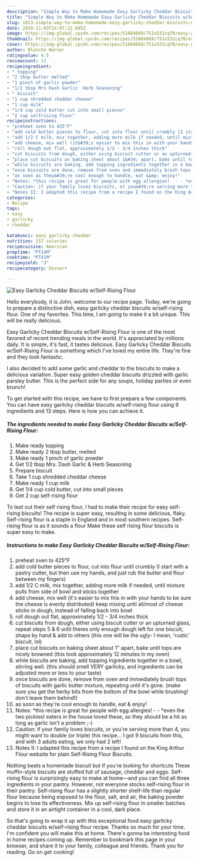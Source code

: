 ```yaml
---
description: "Simple Way to Make Homemade Easy Garlicky Cheddar Biscuits w/Self-Rising Flour"
title: "Simple Way to Make Homemade Easy Garlicky Cheddar Biscuits w/Self-Rising Flour"
slug: 1813-simple-way-to-make-homemade-easy-garlicky-cheddar-biscuits-w-self-rising-flour
date: 2020-11-03T14:07:22.605Z
image: https://img-global.cpcdn.com/recipes/51084669/751x532cq70/easy-garlicky-cheddar-biscuits-wself-rising-flour-recipe-main-photo.jpg
thumbnail: https://img-global.cpcdn.com/recipes/51084669/751x532cq70/easy-garlicky-cheddar-biscuits-wself-rising-flour-recipe-main-photo.jpg
cover: https://img-global.cpcdn.com/recipes/51084669/751x532cq70/easy-garlicky-cheddar-biscuits-wself-rising-flour-recipe-main-photo.jpg
author: Blanche Warner
ratingvalue: 4.5
reviewcount: 12
recipeingredient:
- " topping"
- "2 tbsp butter melted"
- "1 pinch of garlic powder"
- "1/2 tbsp Mrs Dash Garlic  Herb Seasoning"
- " biscuit"
- "1 cup shredded cheddar cheese"
- "1 cup milk"
- "1/4 cup cold butter cut into small pieces"
- "2 cup selfrising flour"
recipeinstructions:
- "preheat oven to 425°F"
- "add cold butter pieces to flour, cut into flour until crumbly (I start with a pastry cutter, but then use my hands, and just rub the butter and flour between my fingers)"
- "add 1/2 C milk, mix together, adding more milk if needed, until mixture pulls from side of bowl and sticks together"
- "add cheese, mix well (it&#39;s easier to mix this in with your hands to be sure the cheese is evenly distributed) keep mixing until all/most of cheese sticks in dough, instead of falling back into bowl"
- "roll dough out flat, approximately 1/2 - 3/4 inches thick"
- "cut biscuits from dough, either using biscuit cutter or an upturned glass, repeat steps 5 &amp; 6 until theres only enough dough left for one biscuit, shape by hand &amp; add to others (this one will be the ugly- I mean, &#39;rustic&#39; biscuit, lol)"
- "place cut biscuits on baking sheet about 1&#34; apart, bake until tops are nicely browned (this took approximately 12 minutes in my oven)"
- "while biscuits are baking, add topping ingredients together in a bowl, stirring well. (this should smell VERY garlicky, and ingredients can be adjusted more or less to your taste)"
- "once biscuits are done, remove from oven and immediately brush tops of biscuits with garlic butter mixture, repeating until it&#39;s gone. (make sure you get the herby bits from the bottom of the bowl while brushing! don&#39;t leave them behind!)"
- "as soon as they&#39;re cool enough to handle, eat &amp; enjoy!"
- "Notes: *this recipe is great for people with egg allergies!  - - *even the two pickiest eaters in the house loved these, so they should be a hit as long as garlic isn&#39;t a problem ;-)"
- "Caution: if your family loves biscuits, or you&#39;re serving more than 4, you might want to double (or triple) this recipe... I got 9 biscuits from this, and with 3 adults eating, we only had 2 left!"
- "Notes II: I adapted this recipe from a recipe I found on the King Arthur Flour website for plain Self-Rising Flour Biscuits."
categories:
- Recipe
tags:
- easy
- garlicky
- cheddar

katakunci: easy garlicky cheddar 
nutrition: 257 calories
recipecuisine: American
preptime: "PT14M"
cooktime: "PT41M"
recipeyield: "3"
recipecategory: Dessert

---
```



![Easy Garlicky Cheddar Biscuits w/Self-Rising Flour](https://img-global.cpcdn.com/recipes/51084669/751x532cq70/easy-garlicky-cheddar-biscuits-wself-rising-flour-recipe-main-photo.jpg)

Hello everybody, it is John, welcome to our recipe page. Today, we're going to prepare a distinctive dish, easy garlicky cheddar biscuits w/self-rising flour. One of my favorites. This time, I am going to make it a bit unique. This will be really delicious.

Easy Garlicky Cheddar Biscuits w/Self-Rising Flour is one of the most favored of recent trending meals in the world. It's appreciated by millions daily. It is simple, it's fast, it tastes delicious. Easy Garlicky Cheddar Biscuits w/Self-Rising Flour is something which I've loved my entire life. They're fine and they look fantastic.

I also decided to add some garlic and cheddar to the biscuits to make a delicious variation. Super easy golden cheddar biscuits drizzled with garlic parsley butter. This is the perfect side for any soups, holiday parties or even brunch!


To get started with this recipe, we have to first prepare a few components. You can have easy garlicky cheddar biscuits w/self-rising flour using 9 ingredients and 13 steps. Here is how you can achieve it.

<!--inarticleads1-->

##### The ingredients needed to make Easy Garlicky Cheddar Biscuits w/Self-Rising Flour:

1. Make ready  topping
1. Make ready 2 tbsp butter, melted
1. Make ready 1 pinch of garlic powder
1. Get 1/2 tbsp Mrs. Dash Garlic &amp; Herb Seasoning
1. Prepare  biscuit
1. Take 1 cup shredded cheddar cheese
1. Make ready 1 cup milk
1. Get 1/4 cup cold butter, cut into small pieces
1. Get 2 cup self-rising flour


To test out their self rising flour, I had to make their recipe for easy self-rising biscuits! The recipe is super easy, resulting in some delicious, flaky. Self-rising flour is a staple in England and in most southern recipes. Self-rising flour is as it sounds a flour Make these self rising flour biscuits is super easy to make. 

<!--inarticleads2-->

##### Instructions to make Easy Garlicky Cheddar Biscuits w/Self-Rising Flour:

1. preheat oven to 425°F
1. add cold butter pieces to flour, cut into flour until crumbly (I start with a pastry cutter, but then use my hands, and just rub the butter and flour between my fingers)
1. add 1/2 C milk, mix together, adding more milk if needed, until mixture pulls from side of bowl and sticks together
1. add cheese, mix well (it&#39;s easier to mix this in with your hands to be sure the cheese is evenly distributed) keep mixing until all/most of cheese sticks in dough, instead of falling back into bowl
1. roll dough out flat, approximately 1/2 - 3/4 inches thick
1. cut biscuits from dough, either using biscuit cutter or an upturned glass, repeat steps 5 &amp; 6 until theres only enough dough left for one biscuit, shape by hand &amp; add to others (this one will be the ugly- I mean, &#39;rustic&#39; biscuit, lol)
1. place cut biscuits on baking sheet about 1&#34; apart, bake until tops are nicely browned (this took approximately 12 minutes in my oven)
1. while biscuits are baking, add topping ingredients together in a bowl, stirring well. (this should smell VERY garlicky, and ingredients can be adjusted more or less to your taste)
1. once biscuits are done, remove from oven and immediately brush tops of biscuits with garlic butter mixture, repeating until it&#39;s gone. (make sure you get the herby bits from the bottom of the bowl while brushing! don&#39;t leave them behind!)
1. as soon as they&#39;re cool enough to handle, eat &amp; enjoy!
1. Notes: *this recipe is great for people with egg allergies!  - - *even the two pickiest eaters in the house loved these, so they should be a hit as long as garlic isn&#39;t a problem ;-)
1. Caution: if your family loves biscuits, or you&#39;re serving more than 4, you might want to double (or triple) this recipe... I got 9 biscuits from this, and with 3 adults eating, we only had 2 left!
1. Notes II: I adapted this recipe from a recipe I found on the King Arthur Flour website for plain Self-Rising Flour Biscuits.


Nothing beats a homemade biscuit but if you&#39;re looking for shortcuts These muffin-style biscuits are stuffed full of sausage, cheddar and eggs. Self-rising flour is surprisingly easy to make at home—and you can find all three ingredients in your pantry. However, not everyone stocks self-rising flour in their pantry. Self-rising flour has a slightly shorter shelf-life than regular flour because being exposed to the flour, salt, and air, the baking powder begins to lose its effectiveness. Mix up self-rising flour in smaller batches and store it in an airtight container in a cool, dark place. 

So that's going to wrap it up with this exceptional food easy garlicky cheddar biscuits w/self-rising flour recipe. Thanks so much for your time. I'm confident you will make this at home. There's gonna be interesting food in home recipes coming up. Remember to bookmark this page in your browser, and share it to your family, colleague and friends. Thank you for reading. Go on get cooking!
